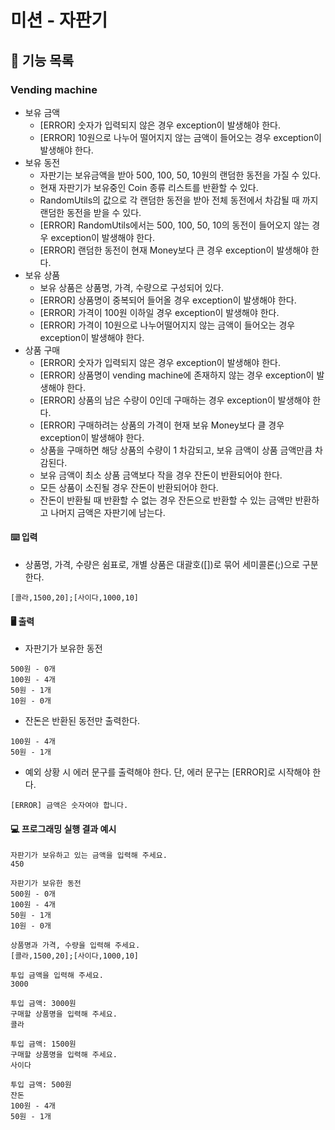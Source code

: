 # 미션 - 자판기


## 🚀 기능 목록

### Vending machine

- 보유 금액
  - [ERROR] 숫자가 입력되지 않은 경우 exception이 발생해야 한다.
  - [ERROR] 10원으로 나누어 떨어지지 않는 금액이 들어오는 경우 exception이 발생해야 한다.
- 보유 동전
  - 자판기는 보유금액을 받아 500, 100, 50, 10원의 랜덤한 동전을 가질 수 있다.
  - 현재 자판기가 보유중인 Coin 종류 리스트를 반환할 수 있다.
  - RandomUtils의 값으로 각 랜덤한 동전을 받아 전체 동전에서 차감될 때 까지 랜덤한 동전을 받을 수 있다.
  - [ERROR] RandomUtils에서는 500, 100, 50, 10의 동전이 들어오지 않는 경우 exception이 발생해야 한다.
  - [ERROR] 랜덤한 동전이 현재 Money보다 큰 경우 exception이 발생해야 한다.
- 보유 상품
  - 보유 상품은 상품명, 가격, 수량으로 구성되어 있다.
  - [ERROR] 상품명이 중복되어 들어올 경우 exception이 발생해야 한다.
  - [ERROR] 가격이 100원 이하일 경우 exception이 발생해야 한다.
  - [ERROR] 가격이 10원으로 나누어떨어지지 않는 금액이 들어오는 경우 exception이 발생해야 한다.
- 상품 구매
  - [ERROR] 숫자가 입력되지 않은 경우 exception이 발생해야 한다.
  - [ERROR] 상품명이 vending machine에 존재하지 않는 경우 exception이 발생해야 한다.
  - [ERROR] 상품의 남은 수량이 0인데 구매하는 경우 exception이 발생해야 한다.
  - [ERROR] 구매하려는 상품의 가격이 현재 보유 Money보다 클 경우 exception이 발생해야 한다.
  - 상품을 구매하면 해당 상품의 수량이 1 차감되고, 보유 금액이 상품 금액만큼 차감된다.
  - 보유 금액이 최소 상품 금액보다 작을 경우 잔돈이 반환되어야 한다.
  - 모든 상품이 소진될 경우 잔돈이 반환되어야 한다.
  - 잔돈이 반환될 때 반환할 수 없는 경우 잔돈으로 반환할 수 있는 금액만 반환하고 나머지 금액은 자판기에 남는다.

#### ⌨️ 입력

- 상품명, 가격, 수량은 쉼표로, 개별 상품은 대괄호([])로 묶어 세미콜론(;)으로 구분한다.

```
[콜라,1500,20];[사이다,1000,10]
```

#### 🖥 출력

- 자판기가 보유한 동전

```
500원 - 0개
100원 - 4개
50원 - 1개
10원 - 0개
```

- 잔돈은 반환된 동전만 출력한다.

```
100원 - 4개
50원 - 1개
```

- 예외 상황 시 에러 문구를 출력해야 한다. 단, 에러 문구는 [ERROR]로 시작해야 한다.

```
[ERROR] 금액은 숫자여야 합니다.
```

#### 💻 프로그래밍 실행 결과 예시

```
자판기가 보유하고 있는 금액을 입력해 주세요.
450

자판기가 보유한 동전
500원 - 0개
100원 - 4개
50원 - 1개
10원 - 0개

상품명과 가격, 수량을 입력해 주세요.
[콜라,1500,20];[사이다,1000,10]

투입 금액을 입력해 주세요.
3000

투입 금액: 3000원
구매할 상품명을 입력해 주세요.
콜라

투입 금액: 1500원
구매할 상품명을 입력해 주세요.
사이다

투입 금액: 500원
잔돈
100원 - 4개
50원 - 1개
```